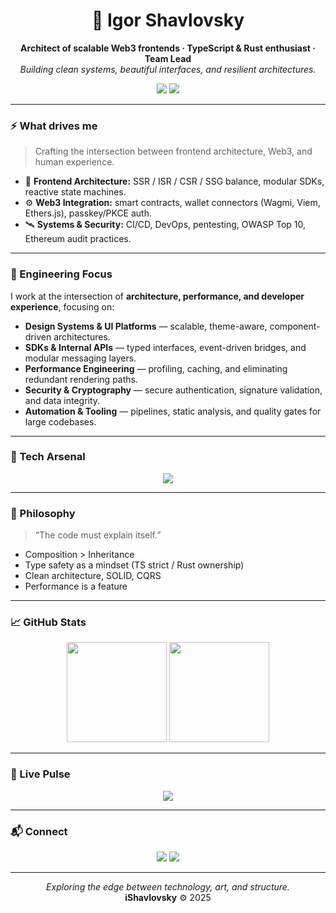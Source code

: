 <h1 align="center">🧭 Igor Shavlovsky</h1>

<p align="center">
  <strong>Architect of scalable Web3 frontends · TypeScript & Rust enthusiast · Team Lead</strong><br/>
  <em>Building clean systems, beautiful interfaces, and resilient architectures.</em>
</p>

<p align="center">
  <a href="https://t.me/iShavl"><img src="https://img.shields.io/badge/Telegram-%40iShavl-blue?logo=telegram&logoColor=white" /></a>
  <a href="mailto:imshavlovsky@gmail.com"><img src="https://img.shields.io/badge/Email-imshavlovsky%40gmail.com-red?logo=gmail&logoColor=white" /></a>
</p>

---

### ⚡ What drives me

> Crafting the intersection between frontend architecture, Web3, and human experience.

- 🧩 **Frontend Architecture:** SSR / ISR / CSR / SSG balance, modular SDKs, reactive state machines.  
- ⚙️ **Web3 Integration:** smart contracts, wallet connectors (Wagmi, Viem, Ethers.js), passkey/PKCE auth.  
- 🛰 **Systems & Security:** CI/CD, DevOps, pentesting, OWASP Top 10, Ethereum audit practices.  

---

### 🧠 Engineering Focus

I work at the intersection of **architecture, performance, and developer experience**, focusing on:

- **Design Systems & UI Platforms** — scalable, theme-aware, component-driven architectures.  
- **SDKs & Internal APIs** — typed interfaces, event-driven bridges, and modular messaging layers.  
- **Performance Engineering** — profiling, caching, and eliminating redundant rendering paths.  
- **Security & Cryptography** — secure authentication, signature validation, and data integrity.  
- **Automation & Tooling** — pipelines, static analysis, and quality gates for large codebases.  

---

### 🧰 Tech Arsenal

<p align="center">
  <img src="https://skillicons.dev/icons?i=ts,vue,nuxt,react,next,nodejs,rust,python,docker,linux,git,ethereum" />
</p>

---

### 🧠 Philosophy

> “The code must explain itself.”

- Composition > Inheritance  
- Type safety as a mindset (TS strict / Rust ownership)  
- Clean architecture, SOLID, CQRS  
- Performance is a feature  

---

### 📈 GitHub Stats

<p align="center">
  <img src="https://github-readme-stats.vercel.app/api?username=iShavlovsky&show_icons=true&theme=transparent&hide_border=true&include_all_commits=true&count_private=true" height="160"/>
  <img src="https://github-readme-stats.vercel.app/api/top-langs/?username=iShavlovsky&layout=compact&theme=transparent&hide_border=true" height="160"/>
</p>

---

### 🌌 Live Pulse

<p align="center">
  <img src="https://github-profile-summary-cards.vercel.app/api/cards/profile-details?username=iShavlovsky&theme=transparent"/>
</p>

---

### 📬 Connect

<p align="center">
  <a href="https://t.me/iShavl"><img src="https://img.shields.io/badge/Telegram-%40iShavl-blue?logo=telegram&logoColor=white" /></a>
  <a href="mailto:imshavlovsky@gmail.com"><img src="https://img.shields.io/badge/Gmail-imshavlovsky%40gmail.com-red?logo=gmail&logoColor=white" /></a>
</p>

---

<p align="center">
  <em>Exploring the edge between technology, art, and structure.</em><br/>
  <strong>iShavlovsky</strong> ⚙️ 2025
</p>
